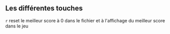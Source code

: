 ## Les différentes touches 
`r` reset le meilleur score à 0 dans le fichier et à l'affichage du meilleur score dans le jeu
